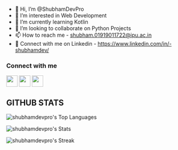 ### 
- 👋 Hi, I’m @ShubhamDevPro
- 👀 I’m interested in Web Development
- 🌱 I’m currently learning Kotlin
- 💞️ I’m looking to collaborate on Python Projects
- 📫 How to reach me - shubham.01919011722@ipu.ac.in
- 🧷 Connect with me on Linkedin - https://www.linkedin.com/in/-shubhamdev/

### Connect with me
<p>
 <a href="http://twitter.com/shubhamdevpro" target="blank"><img align="center"          src="https://github.com/mishmanners/MishManners/blob/master/socials/twitter%20(2).png" title = "Twitter" alt="" height="30" /></a>
 <a href="http://linkedin.com/in/shubhamdevpro" target="blank"><img align="center"  src="https://github.com/mishmanners/MishManners/blob/master/socials/transparent-Linkedin-logo-icon.png" alt="" height="30" /></a>
 <a href="http://instagram.com/shubhamdevpro" target="blank"><img align="center"  src="https://github.com/mishmanners/MishManners/blob/master/socials/instagram.png" alt="" height="30" /></a>
</p>


## GITHUB STATS
![shubhamdevpro's Top Languages](https://github-readme-stats.vercel.app/api/top-langs/?username=shubhamdevpro&theme=outrun&show_icons=true&hide_border=true&layout=compact)

![shubhamdevpro's Stats](https://github-readme-stats.vercel.app/api?username=shubhamdevpro&theme=outrun&show_icons=true&hide_border=true&count_private=true)

![shubhamdevpro's Streak](https://github-readme-streak-stats.herokuapp.com/?user=shubhamdevpro&theme=outrun&hide_border=true)






